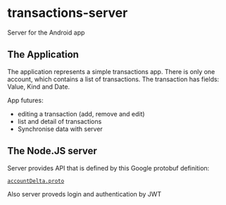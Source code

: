 # transactions-server
Server for the Android app

## The Application
The application represents a simple transactions app. There is only one account, which contains a list of transactions.
The transaction has fields: Value, Kind and Date.

App futures:
- editing a transaction (add, remove and edit)
- list and detail of transactions
- Synchronise data with server

## The Node.JS server
Server provides API that is defined by this Google protobuf definition:

[`accountDelta.proto`](https://github.com/AntDek/transactions-server/blob/master/app/accountDelta.proto)

Also server proveds login and authentication by JWT
